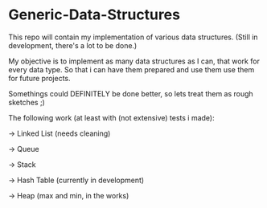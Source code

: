 # Generic-Data-Structures
This repo will contain my implementation of various data structures.
(Still in development, there's a lot to be done.)

My objective is to implement as many data structures as I can, that work for every data type. So that i can have them prepared and use them use them for future projects.

Somethings could DEFINITELY be done better, so lets treat them as rough sketches ;)

The following work (at least with (not extensive) tests i made):

-> Linked List (needs cleaning)

-> Queue

-> Stack

-> Hash Table (currently in development)

-> Heap (max and min, in the works)
